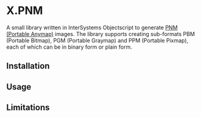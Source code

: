 # X.PNM

A small library written in InterSystems Objectscript to generate [PNM (Portable Anymap)](https://netpbm.sourceforge.net/doc/pnm.html) images. The library supports creating sub-formats PBM (Portable Bitmap), PGM (Portable Graymap) and PPM (Portable Pixmap), each of which can be in binary form or plain form.

## Installation
## Usage
## Limitations
